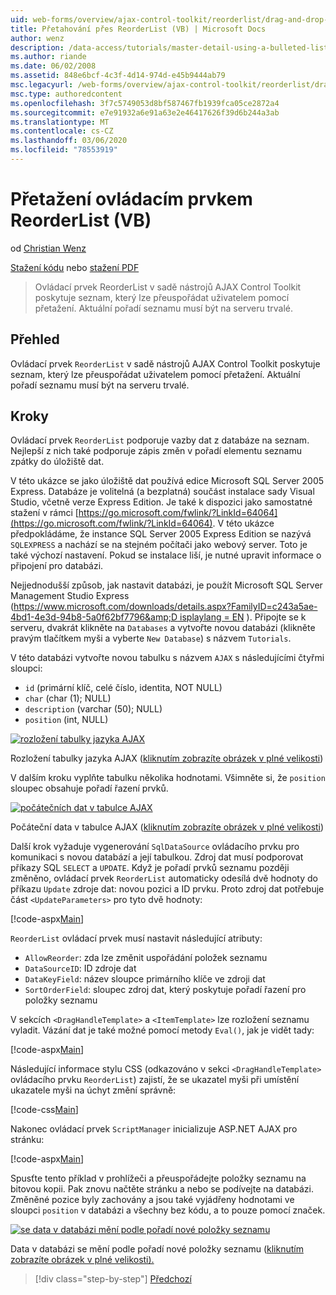```yaml
---
uid: web-forms/overview/ajax-control-toolkit/reorderlist/drag-and-drop-via-reorderlist-vb
title: Přetahování přes ReorderList (VB) | Microsoft Docs
author: wenz
description: /data-access/tutorials/master-detail-using-a-bulleted-list-of-master-records-with-a-details-datalist-vb
ms.author: riande
ms.date: 06/02/2008
ms.assetid: 848e6bcf-4c3f-4d14-974d-e45b9444ab79
msc.legacyurl: /web-forms/overview/ajax-control-toolkit/reorderlist/drag-and-drop-via-reorderlist-vb
msc.type: authoredcontent
ms.openlocfilehash: 3f7c5749053d8bf587467fb1939fca05ce2872a4
ms.sourcegitcommit: e7e91932a6e91a63e2e46417626f39d6b244a3ab
ms.translationtype: MT
ms.contentlocale: cs-CZ
ms.lasthandoff: 03/06/2020
ms.locfileid: "78553919"
---
```

# <a name="drag-and-drop-via-reorderlist-vb"></a>Přetažení ovládacím prvkem ReorderList (VB)

od [Christian Wenz](https://github.com/wenz)

[Stažení kódu](https://download.microsoft.com/download/9/3/f/93f8daea-bebd-4821-833b-95205389c7d0/ReorderList5.vb.zip) nebo [stažení PDF](https://download.microsoft.com/download/2/d/c/2dc10e34-6983-41d4-9c08-f78f5387d32b/reorderlist5VB.pdf)

> Ovládací prvek ReorderList v sadě nástrojů AJAX Control Toolkit poskytuje seznam, který lze přeuspořádat uživatelem pomocí přetažení. Aktuální pořadí seznamu musí být na serveru trvalé.

## <a name="overview"></a>Přehled

Ovládací prvek `ReorderList` v sadě nástrojů AJAX Control Toolkit poskytuje seznam, který lze přeuspořádat uživatelem pomocí přetažení. Aktuální pořadí seznamu musí být na serveru trvalé.

## <a name="steps"></a>Kroky

Ovládací prvek `ReorderList` podporuje vazby dat z databáze na seznam. Nejlepší z nich také podporuje zápis změn v pořadí elementu seznamu zpátky do úložiště dat.

V této ukázce se jako úložiště dat používá edice Microsoft SQL Server 2005 Express. Databáze je volitelná (a bezplatná) součást instalace sady Visual Studio, včetně verze Express Edition. Je také k dispozici jako samostatné stažení v rámci [https://go.microsoft.com/fwlink/?LinkId=64064](https://go.microsoft.com/fwlink/?LinkId=64064). V této ukázce předpokládáme, že instance SQL Server 2005 Express Edition se nazývá `SQLEXPRESS` a nachází se na stejném počítači jako webový server. Toto je také výchozí nastavení. Pokud se instalace liší, je nutné upravit informace o připojení pro databázi.

Nejjednodušší způsob, jak nastavit databázi, je použít Microsoft SQL Server Management Studio Express ([https://www.microsoft.com/downloads/details.aspx?FamilyID=c243a5ae-4bd1-4e3d-94b8-5a0f62bf7796&amp;D isplaylang = EN](https://www.microsoft.com/downloads/details.aspx?FamilyID=c243a5ae-4bd1-4e3d-94b8-5a0f62bf7796&amp;DisplayLang=en) ). Připojte se k serveru, dvakrát klikněte na `Databases` a vytvořte novou databázi (klikněte pravým tlačítkem myši a vyberte `New Database`) s názvem `Tutorials`.

V této databázi vytvořte novou tabulku s názvem `AJAX` s následujícími čtyřmi sloupci:

- `id` (primární klíč, celé číslo, identita, NOT NULL)
- `char` (char (1); NULL)
- `description` (varchar (50); NULL)
- `position` (int, NULL)

[![rozložení tabulky jazyka AJAX](drag-and-drop-via-reorderlist-vb/_static/image2.png)](drag-and-drop-via-reorderlist-vb/_static/image1.png)

Rozložení tabulky jazyka AJAX ([kliknutím zobrazíte obrázek v plné velikosti](drag-and-drop-via-reorderlist-vb/_static/image3.png))

V dalším kroku vyplňte tabulku několika hodnotami. Všimněte si, že `position` sloupec obsahuje pořadí řazení prvků.

[![počátečních dat v tabulce AJAX](drag-and-drop-via-reorderlist-vb/_static/image5.png)](drag-and-drop-via-reorderlist-vb/_static/image4.png)

Počáteční data v tabulce AJAX ([kliknutím zobrazíte obrázek v plné velikosti](drag-and-drop-via-reorderlist-vb/_static/image6.png))

Další krok vyžaduje vygenerování `SqlDataSource` ovládacího prvku pro komunikaci s novou databází a její tabulkou. Zdroj dat musí podporovat příkazy SQL `SELECT` a `UPDATE`. Když je pořadí prvků seznamu později změněno, ovládací prvek `ReorderList` automaticky odesílá dvě hodnoty do příkazu `Update` zdroje dat: novou pozici a ID prvku. Proto zdroj dat potřebuje část `<UpdateParameters>` pro tyto dvě hodnoty:

[!code-aspx[Main](drag-and-drop-via-reorderlist-vb/samples/sample1.aspx)]

`ReorderList` ovládací prvek musí nastavit následující atributy:

- `AllowReorder`: zda lze změnit uspořádání položek seznamu
- `DataSourceID`: ID zdroje dat
- `DataKeyField`: název sloupce primárního klíče ve zdroji dat
- `SortOrderField`: sloupec zdroj dat, který poskytuje pořadí řazení pro položky seznamu

V sekcích `<DragHandleTemplate>` a `<ItemTemplate>` lze rozložení seznamu vyladit. Vázání dat je také možné pomocí metody `Eval()`, jak je vidět tady:

[!code-aspx[Main](drag-and-drop-via-reorderlist-vb/samples/sample2.aspx)]

Následující informace stylu CSS (odkazováno v sekci `<DragHandleTemplate>` ovládacího prvku `ReorderList`) zajistí, že se ukazatel myši při umístění ukazatele myši na úchyt změní správně:

[!code-css[Main](drag-and-drop-via-reorderlist-vb/samples/sample3.css)]

Nakonec ovládací prvek `ScriptManager` inicializuje ASP.NET AJAX pro stránku:

[!code-aspx[Main](drag-and-drop-via-reorderlist-vb/samples/sample4.aspx)]

Spusťte tento příklad v prohlížeči a přeuspořádejte položky seznamu na bitovou kopii. Pak znovu načtěte stránku a nebo se podívejte na databázi. Změněné pozice byly zachovány a jsou také vyjádřeny hodnotami ve sloupci `position` v databázi a všechny bez kódu, a to pouze pomocí značek.

[![se data v databázi mění podle pořadí nové položky seznamu](drag-and-drop-via-reorderlist-vb/_static/image8.png)](drag-and-drop-via-reorderlist-vb/_static/image7.png)

Data v databázi se mění podle pořadí nové položky seznamu ([kliknutím zobrazíte obrázek v plné velikosti).](drag-and-drop-via-reorderlist-vb/_static/image9.png)

> [!div class="step-by-step"]
> [Předchozí](using-postbacks-with-reorderlist-vb.md)
